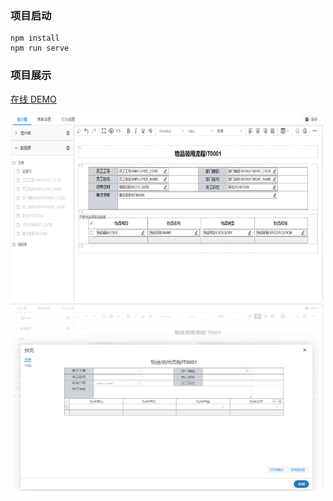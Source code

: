 ### 项目启动
```
npm install
npm run serve
```

### 项目展示
[在线 DEMO](http://114.132.201.94)

<img src="https://raw.githubusercontent.com/medlar01/editjs/pages/%7Fimg/%E5%B1%8F%E5%B9%95%E6%88%AA%E5%9B%BE%202021-11-27%20233059.png" width="500px" height="300px" />
<img src="https://raw.githubusercontent.com/medlar01/editjs/pages/%7Fimg/%E5%B1%8F%E5%B9%95%E6%88%AA%E5%9B%BE%202021-11-27%20233214.png" width="500px" height="300px" />